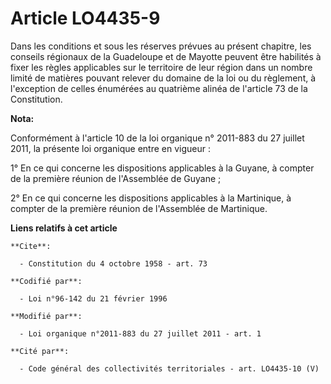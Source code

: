 # Article LO4435-9

Dans les conditions et sous les réserves prévues au présent chapitre, les conseils régionaux de la Guadeloupe        et de
Mayotte peuvent être habilités à fixer les règles applicables sur le territoire de leur région dans un nombre limité de
matières pouvant relever du domaine de la loi ou du règlement, à l'exception de celles énumérées au quatrième alinéa de
l'article 73 de la Constitution.

**Nota:**

Conformément à l'article 10 de la loi organique n° 2011-883 du 27 juillet 2011, la présente loi organique entre en vigueur :

1° En ce qui concerne les dispositions applicables à la Guyane, à compter de la première réunion de l'Assemblée de Guyane ;

2° En ce qui concerne les dispositions applicables à la Martinique, à compter de la première réunion de l'Assemblée de
Martinique.

**Liens relatifs à cet article**

	**Cite**:

	  - Constitution du 4 octobre 1958 - art. 73

	**Codifié par**:

	  - Loi n°96-142 du 21 février 1996

	**Modifié par**:

	  - Loi organique n°2011-883 du 27 juillet 2011 - art. 1

	**Cité par**:

	  - Code général des collectivités territoriales - art. LO4435-10 (V)
